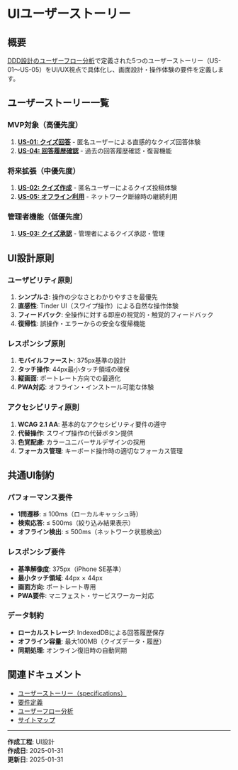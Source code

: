 # UIユーザーストーリー

## 概要

[DDD設計のユーザーフロー分析](docs/project/ddd-design/2.02.5_user-flow-analysis/user-flow-analysis.md)で定義された5つのユーザーストーリー（US-01〜US-05）をUI/UX視点で具体化し、画面設計・操作体験の要件を定義します。

## ユーザーストーリー一覧

### MVP対象（高優先度）

1. **[US-01: クイズ回答](us-01_quiz-answering.md)** - 匿名ユーザーによる直感的なクイズ回答体験
2. **[US-04: 回答履歴確認](us-04_answer-history.md)** - 過去の回答履歴確認・復習機能

### 将来拡張（中優先度）

1. **[US-02: クイズ作成](us-02_quiz-creation.md)** - 匿名ユーザーによるクイズ投稿体験
2. **[US-05: オフライン利用](us-05_offline-sync.md)** - ネットワーク断線時の継続利用

### 管理者機能（低優先度）

1. **[US-03: クイズ承認](us-03_quiz-approval.md)** - 管理者によるクイズ承認・管理

## UI設計原則

### ユーザビリティ原則

1. **シンプルさ**: 操作の少なさとわかりやすさを最優先
2. **直感性**: Tinder UI（スワイプ操作）による自然な操作体験
3. **フィードバック**: 全操作に対する即座の視覚的・触覚的フィードバック
4. **復帰性**: 誤操作・エラーからの安全な復帰機能

### レスポンシブ原則

1. **モバイルファースト**: 375px基準の設計
2. **タッチ操作**: 44px最小タッチ領域の確保
3. **縦画面**: ポートレート方向での最適化
4. **PWA対応**: オフライン・インストール可能な体験

### アクセシビリティ原則

1. **WCAG 2.1 AA**: 基本的なアクセシビリティ要件の遵守
2. **代替操作**: スワイプ操作の代替ボタン提供
3. **色覚配慮**: カラーユニバーサルデザインの採用
4. **フォーカス管理**: キーボード操作時の適切なフォーカス管理

## 共通UI制約

### パフォーマンス要件

- **1問遷移**: ≤ 100ms（ローカルキャッシュ時）
- **検索応答**: ≤ 500ms（絞り込み結果表示）
- **オフライン検出**: ≤ 500ms（ネットワーク状態検出）

### レスポンシブ要件

- **基準解像度**: 375px（iPhone SE基準）
- **最小タッチ領域**: 44px × 44px
- **画面方向**: ポートレート専用
- **PWA要件**: マニフェスト・サービスワーカー対応

### データ制約

- **ローカルストレージ**: IndexedDBによる回答履歴保存
- **オフライン容量**: 最大100MB（クイズデータ・履歴）
- **同期処理**: オンライン復旧時の自動同期

## 関連ドキュメント

- [ユーザーストーリー（specifications）](docs/project/specifications/user-stories/user-story-quiz.md)
- [要件定義](docs/project/specifications/requirements/requirements-quiz.md)
- [ユーザーフロー分析](docs/project/ddd-design/2.02.5_user-flow-analysis/user-flow-analysis.md)
- [サイトマップ](docs/project/ui-design/1.01_sitemap.yaml)

---
**作成工程**: UI設計  
**作成日**: 2025-01-31  
**更新日**: 2025-01-31
